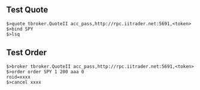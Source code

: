## Test Quote
```
$>quote tbroker.QuoteII acc_pass,http://rpc.iitrader.net:5691,<token>
$>bind SPY
$>lsq 
```

## Test Order
```
$>broker tbroker.QuoteII acc_pass,http://rpc.iitrader.net:5691,<token>
$>order order SPY 1 200 aaa 0
roid=xxxx
$>cancel xxxx
```
